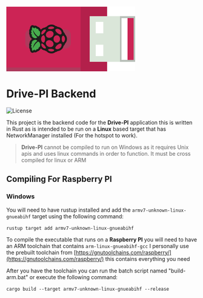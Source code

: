 ![Logo](../assets/exported/svg/logo-side.svg)

# Drive-PI Backend

![License](https://img.shields.io/github/license/jacobtread/Drive-PI?style=for-the-badge)

This project is the backend code for the **Drive-PI** application this is written in Rust as is
intended to be run on a **Linux** based target that has NetworkManager installed (For the hotspot to work).

> **Drive-PI** cannot be compiled to run on Windows as it requires Unix apis and uses linux
> commands in order to function. It must be cross compiled for linux or ARM

## Compiling For Raspberry PI

### Windows

You will need to have rustup installed and add the `armv7-unknown-linux-gnueabihf` target using the 
following command:
```shell
rustup target add armv7-unknown-linux-gnueabihf
```

To compile the executable that runs on a **Raspberry PI** you will need to have an ARM toolchain that
contains `arm-linux-gnueabihf-gcc` I personally use the prebuilt toolchain from 
[https://gnutoolchains.com/raspberry/](https://gnutoolchains.com/raspberry/) this contains everything you 
need 

After you have the toolchain you can run the batch script named "build-arm.bat" or
execute the following command:
```shell
cargo build --target armv7-unknown-linux-gnueabihf --release
```